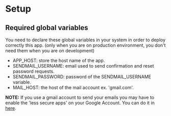 # Setup
## Required global variables
You need to declare these global variables in your system in order to deploy correctly this app. (only when you are on production environment, you don't need them when you are on development)
- APP_HOST: store the host name of the app.
- SENDMAIL_USERNAME: email used to send confirmation and reset password requests.
- SENDMAIL_PASSWORD: password of the SENDMAIL_USERNAME variable.
- MAIL_HOST: the host of the mail account ex. 'gmail.com'.

**NOTE:** If you use a gmail account to send your emails you may have to enable the 'less secure apps' on your Google Account. You can do it in [here](https://myaccount.google.com/lesssecureapps?pli=1).

